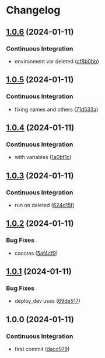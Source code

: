 # Changelog

## [1.0.6](https://github.com/evacalvogomez/cicd-tests/compare/v1.0.5...v1.0.6) (2024-01-11)


### Continuous Integration

* environment var deleted ([cf8b0bb](https://github.com/evacalvogomez/cicd-tests/commit/cf8b0bb15506ff1bf452f597cc886dfb60337650))

## [1.0.5](https://github.com/evacalvogomez/cicd-tests/compare/v1.0.4...v1.0.5) (2024-01-11)


### Continuous Integration

* fixing names and others ([71d533a](https://github.com/evacalvogomez/cicd-tests/commit/71d533a0a99b936e1fe8d93837bc4ece12d73161))

## [1.0.4](https://github.com/evacalvogomez/cicd-tests/compare/v1.0.3...v1.0.4) (2024-01-11)


### Continuous Integration

* with variables ([1a0bf1c](https://github.com/evacalvogomez/cicd-tests/commit/1a0bf1ca65288b2a3a1c3ef01b9408a868323d7c))

## [1.0.3](https://github.com/evacalvogomez/cicd-tests/compare/v1.0.2...v1.0.3) (2024-01-11)


### Continuous Integration

* run on deleted ([624d15f](https://github.com/evacalvogomez/cicd-tests/commit/624d15f054a392f90993730b100000e6ebda738c))

## [1.0.2](https://github.com/evacalvogomez/cicd-tests/compare/v1.0.1...v1.0.2) (2024-01-11)


### Bug Fixes

* cacotas ([5af4cf9](https://github.com/evacalvogomez/cicd-tests/commit/5af4cf9594c156370425d403a8dcab0bd248e193))

## [1.0.1](https://github.com/evacalvogomez/cicd-tests/compare/v1.0.0...v1.0.1) (2024-01-11)


### Bug Fixes

* deploy_dev uses ([69de517](https://github.com/evacalvogomez/cicd-tests/commit/69de51706d2e750988639571250b46631622ae64))

## 1.0.0 (2024-01-11)


### Continuous Integration

* first commit ([dacc079](https://github.com/evacalvogomez/cicd-tests/commit/dacc07938de573d5fa8192a49f1967c925b8a26a))
